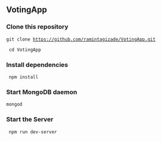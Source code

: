 ## VotingApp
### Clone this repository
<code>git clone https://github.com/ramintagizade/VotingApp.git </code>

<code> cd VotingApp </code>

### Install dependencies

<code> npm install </code>

### Start MongoDB daemon

<code>mongod</code>

### Start the Server 

<code> npm run dev-server </code>